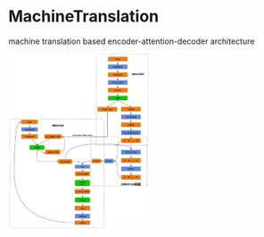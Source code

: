 # MachineTranslation
machine translation based encoder-attention-decoder architecture

<img src='imgs/nlm.jpg' width=50%>
